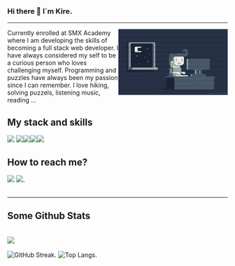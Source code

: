### Hi there 👋 I`m Kire.
<hr>

<!--
**KireMitrov/KireMitrov** is a ✨ _special_ ✨ repository because its `README.md` (this file) appears on your GitHub profile.

Here are some ideas to get you started:

- 🔭 I’m currently working on ...
- 🌱 I’m currently learning ...
- 👯 I’m looking to collaborate on ...
- 🤔 I’m looking for help with ...
- 💬 Ask me about ...
- 📫 How to reach me: ...
- 😄 Pronouns: ...
- ⚡ Fun fact: ...
-->
<p><img align="right" src="https://github.com/KireMitrov/KireMitrov/blob/main/coding.gif" width="250" height="150"></p>

Currently enrolled at SMX Academy where I am developing the skills of becoming a full stack web developer.
I have always considered my self to be a curious person who loves challenging myself. Programming and puzzles have always been my passion since I can remember. I love hiking, solving puzzels, listening music, reading ...

## My stack and skills
![](https://img.shields.io/badge/HTML5-E34F26?style=for-the-badge&logo=html5&logoColor=white)
![](https://img.shields.io/badge/CSS-239120?&style=for-the-badge&logo=css3&logoColor=white)![](https://img.shields.io/badge/JavaScript-F7DF1E?style=for-the-badge&logo=javascript&logoColor=black)![](https://img.shields.io/badge/HTML-239120?style=for-the-badge&logo=html5&logoColor=white)![](https://img.shields.io/badge/HTML-239120?style=for-the-badge&logo=html5&logoColor=white)

## How to reach me?
 [![](https://img.shields.io/badge/Gmail-D14836?style=for-the-badge&logo=gmail&logoColor=white)](https://mail.google.com/mail/?view=cm&source=mailto&to=kire.mitrov.km@gmail.com)
 [![](https://img.shields.io/badge/LinkedIn-0077B5?style=for-the-badge&logo=linkedin&logoColor=white)](https://www.linkedin.com/in/kire-mitrov-066313198/).
<br><br>
<hr>
<h2><b>Some Github Stats</b></h2>
<br>
<img src="https://github-readme-stats.vercel.app/api?username=KireMitrov&theme=radical" >

![GitHub Streak](https://github-readme-streak-stats.herokuapp.com?user=KireMitrov&date_format=M%20j%5B%2C%20Y%5D).
![Top Langs](https://github-readme-stats.vercel.app/api/top-langs/?username=KireMitrov&theme=tokyonight).
